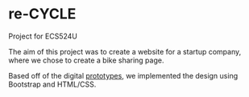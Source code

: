 # re-CYCLE
Project for ECS524U

The aim of this project was to create a website for a startup company, where we chose to create a bike sharing page.

Based off of the digital [prototypes](https://github.com/WebDesignGroup7/re-CYCLE/tree/master/designPrototypes), we implemented the design using Bootstrap and HTML/CSS. 
